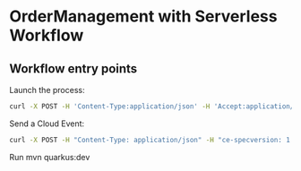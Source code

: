 # OrderManagement with Serverless Workflow

## Workflow entry points

Launch the process:

```sh
curl -X POST -H 'Content-Type:application/json' -H 'Accept:application/json' -d '{ "workflowdata": { "orderId": "order-123"} }' http://localhost:8080/order
```

Send a Cloud Event:

```sh
curl -X POST -H "Content-Type: application/json" -H "ce-specversion: 1.0" -H "ce-source: commerce" -H "ce-type: OrderEventType" -H "ce-id: f0643c68-609c-48aa-a820-5df423fa4fe0" -d '{"orderId": "order-123"}' http://localhost:8080
```

Run
mvn quarkus:dev